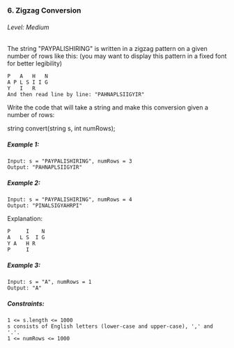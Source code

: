 ### 6. Zigzag Conversion

###### Level: Medium

The string "PAYPALISHIRING" is written in a zigzag pattern on a given number of rows like this: (you may want to display this pattern in a fixed font for better legibility)

```JS
P   A   H   N
A P L S I I G
Y   I   R
And then read line by line: "PAHNAPLSIIGYIR"
````

Write the code that will take a string and make this conversion given a number of rows:

string convert(string s, int numRows);
 

##### Example 1:

```JS
Input: s = "PAYPALISHIRING", numRows = 3
Output: "PAHNAPLSIIGYIR"
```

##### Example 2:
```JS
Input: s = "PAYPALISHIRING", numRows = 4
Output: "PINALSIGYAHRPI"
```

Explanation:
```JS
P     I    N
A   L S  I G
Y A   H R
P     I
```

##### Example 3:
```JS
Input: s = "A", numRows = 1
Output: "A"
```

##### Constraints:
```JS
1 <= s.length <= 1000
s consists of English letters (lower-case and upper-case), ',' and '.'.
1 <= numRows <= 1000
```
